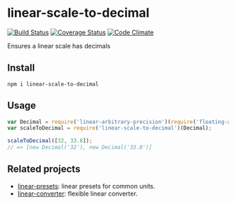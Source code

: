 # linear-scale-to-decimal

[![Build Status](https://travis-ci.org/javiercejudo/linear-scale-to-decimal.svg)](https://travis-ci.org/javiercejudo/linear-scale-to-decimal)
[![Coverage Status](https://coveralls.io/repos/javiercejudo/linear-scale-to-decimal/badge.svg?branch=master)](https://coveralls.io/r/javiercejudo/linear-scale-to-decimal?branch=master)
[![Code Climate](https://codeclimate.com/github/javiercejudo/linear-scale-to-decimal/badges/gpa.svg)](https://codeclimate.com/github/javiercejudo/linear-scale-to-decimal)

Ensures a linear scale has decimals

## Install

    npm i linear-scale-to-decimal

## Usage

```js
var Decimal = require('linear-arbitrary-precision')(require('floating-adapter'));
var scaleToDecimal = require('linear-scale-to-decimal')(Decimal);

scaleToDecimal([32, 33.8]);
// => [new Decimal('32'), new Decimal('33.8')]
```

## Related projects

- [linear-presets](https://github.com/javiercejudo/linear-presets): linear presets for common units.
- [linear-converter](https://github.com/javiercejudo/linear-converter): flexible linear converter.
